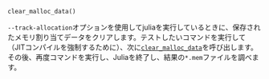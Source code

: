 ```
clear_malloc_data()
```

`--track-allocation`オプションを使用してjuliaを実行しているときに、保存されたメモリ割り当てデータをクリアします。テストしたいコマンドを実行して（JITコンパイルを強制するために）、次に[`clear_malloc_data`](@ref)を呼び出します。その後、再度コマンドを実行し、Juliaを終了し、結果の`*.mem`ファイルを調べます。
